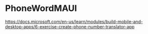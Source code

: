 # PhoneWordMAUI
 https://docs.microsoft.com/en-us/learn/modules/build-mobile-and-desktop-apps/6-exercise-create-phone-number-translator-app
